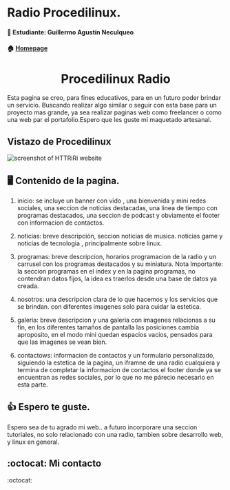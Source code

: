 # Radio Procedilinux.
#### 👤 Estudiante: Guillermo Agustín Neculqueo

#### 🏠 [Homepage](https://procedilinux.netlify.app/index.html)

<div> 
  <h1 align="center">Procedilinux Radio</h1>
  <p>
    Esta pagina se creo, para fines educativos, para en un futuro poder brindar un servicio. Buscando realizar algo similar o seguir con esta base para un proyecto mas grande, ya sea realizar paginas web como freelancer o como una web par el portafolio.Espero que les guste mi maquetado artesanal.

  </p>
</div>


## Vistazo de Procedilinux
![screenshot of HTTRiRi website](https://res.cloudinary.com/dpiwmbsog/image/upload/v1664606697/imgs/procedilinux_modos_gxipud.png)

## 🖥️ Contenido de la pagina.
1. inicio: se incluye un banner con vido , una bienvenida y mini redes sociales, una seccion de noticias destacadas, una linea de tiempo con programas destacados, una seccion de podcast y obviamente el footer con informacion de contactos.

2. noticias: breve descripción, seccion noticias de musica. noticias game y noticias de tecnologia , principalmente sobre linux.

3. programas:  breve descripcion, horarios programacion de la radio y un carrusel con los programas destacados y su miniatura.
Nota Importante: la seccion programas en el index y en la pagina programas, no contendran datos fijos, la idea es traerlos desde una base de datos ya creada. 

4. nosotros: una descripcion clara de lo que hacemos y los servicios que se brindan. con diferentes imagenes solo para cuidar la estetica.

5. galeria: breve descripcion y una galeria con imagenes relacionas a su fin, en los diferentes tamaños de pantalla las posiciones cambia aproposito, en el modo mini  quedan espacios vacios, pensados para que las imagenes se vean bien.

6. contactows: informacion de contactos y un formulario personalizado, siguiendo la estetica de la pagina, un iframne de una radio cualquiera y termina de completar la informacion de contactos el footer donde ya se encuentran as redes  sociales, por lo que no me párecio necesario en esta parte.

## 👍 Espero te guste. 
Espero sea de tu agrado mi web.. a futuro incorporare una seccion tutoriales, no solo relacionado con una radio, tambien sobre desarrollo web, y linux en general.

## :octocat: Mi contacto
:octocat:	

